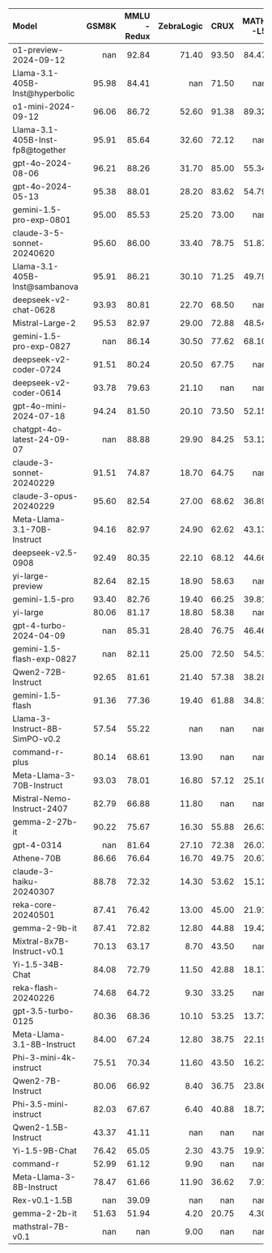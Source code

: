 | Model                            |   GSM8K |   MMLU<br/>-Redux |   ZebraLogic |   CRUX |   MATH<br/>-L5 |
|:---------------------------------|--------:|------------------:|-------------:|-------:|---------------:|
| o1-preview-2024-09-12            |  nan    |             92.84 |        71.40 |  93.50 |          84.47 |
| Llama-3.1-405B-Inst@hyperbolic   |   95.98 |             84.41 |       nan    |  71.50 |         nan    |
| o1-mini-2024-09-12               |   96.06 |             86.72 |        52.60 |  91.38 |          89.32 |
| Llama-3.1-405B-Inst-fp8@together |   95.91 |             85.64 |        32.60 |  72.12 |         nan    |
| gpt-4o-2024-08-06                |   96.21 |             88.26 |        31.70 |  85.00 |          55.34 |
| gpt-4o-2024-05-13                |   95.38 |             88.01 |        28.20 |  83.62 |          54.79 |
| gemini-1.5-pro-exp-0801          |   95.00 |             85.53 |        25.20 |  73.00 |         nan    |
| claude-3-5-sonnet-20240620       |   95.60 |             86.00 |        33.40 |  78.75 |          51.87 |
| Llama-3.1-405B-Inst@sambanova    |   95.91 |             86.21 |        30.10 |  71.25 |          49.79 |
| deepseek-v2-chat-0628            |   93.93 |             80.81 |        22.70 |  68.50 |         nan    |
| Mistral-Large-2                  |   95.53 |             82.97 |        29.00 |  72.88 |          48.54 |
| gemini-1.5-pro-exp-0827          |  nan    |             86.14 |        30.50 |  77.62 |          68.10 |
| deepseek-v2-coder-0724           |   91.51 |             80.24 |        20.50 |  67.75 |         nan    |
| deepseek-v2-coder-0614           |   93.78 |             79.63 |        21.10 | nan    |         nan    |
| gpt-4o-mini-2024-07-18           |   94.24 |             81.50 |        20.10 |  73.50 |          52.15 |
| chatgpt-4o-latest-24-09-07       |  nan    |             88.88 |        29.90 |  84.25 |          53.12 |
| claude-3-sonnet-20240229         |   91.51 |             74.87 |        18.70 |  64.75 |         nan    |
| claude-3-opus-20240229           |   95.60 |             82.54 |        27.00 |  68.62 |          36.89 |
| Meta-Llama-3.1-70B-Instruct      |   94.16 |             82.97 |        24.90 |  62.62 |          43.13 |
| deepseek-v2.5-0908               |   92.49 |             80.35 |        22.10 |  68.12 |          44.66 |
| yi-large-preview                 |   82.64 |             82.15 |        18.90 |  58.63 |         nan    |
| gemini-1.5-pro                   |   93.40 |             82.76 |        19.40 |  66.25 |          39.81 |
| yi-large                         |   80.06 |             81.17 |        18.80 |  58.38 |         nan    |
| gpt-4-turbo-2024-04-09           |  nan    |             85.31 |        28.40 |  76.75 |          46.46 |
| gemini-1.5-flash-exp-0827        |  nan    |             82.11 |        25.00 |  72.50 |          54.51 |
| Qwen2-72B-Instruct               |   92.65 |             81.61 |        21.40 |  57.38 |          38.28 |
| gemini-1.5-flash                 |   91.36 |             77.36 |        19.40 |  61.88 |          34.81 |
| Llama-3-Instruct-8B-SimPO-v0.2   |   57.54 |             55.22 |       nan    | nan    |         nan    |
| command-r-plus                   |   80.14 |             68.61 |        13.90 | nan    |         nan    |
| Meta-Llama-3-70B-Instruct        |   93.03 |             78.01 |        16.80 |  57.12 |          25.10 |
| Mistral-Nemo-Instruct-2407       |   82.79 |             66.88 |        11.80 | nan    |         nan    |
| gemma-2-27b-it                   |   90.22 |             75.67 |        16.30 |  55.88 |          26.63 |
| gpt-4-0314                       |  nan    |             81.64 |        27.10 |  72.38 |          26.07 |
| Athene-70B                       |   86.66 |             76.64 |        16.70 |  49.75 |          20.67 |
| claude-3-haiku-20240307          |   88.78 |             72.32 |        14.30 |  53.62 |          15.12 |
| reka-core-20240501               |   87.41 |             76.42 |        13.00 |  45.00 |          21.91 |
| gemma-2-9b-it                    |   87.41 |             72.82 |        12.80 |  44.88 |          19.42 |
| Mixtral-8x7B-Instruct-v0.1       |   70.13 |             63.17 |         8.70 |  43.50 |         nan    |
| Yi-1.5-34B-Chat                  |   84.08 |             72.79 |        11.50 |  42.88 |          18.17 |
| reka-flash-20240226              |   74.68 |             64.72 |         9.30 |  33.25 |         nan    |
| gpt-3.5-turbo-0125               |   80.36 |             68.36 |        10.10 |  53.25 |          13.73 |
| Meta-Llama-3.1-8B-Instruct       |   84.00 |             67.24 |        12.80 |  38.75 |          22.19 |
| Phi-3-mini-4k-instruct           |   75.51 |             70.34 |        11.60 |  43.50 |          16.23 |
| Qwen2-7B-Instruct                |   80.06 |             66.92 |         8.40 |  36.75 |          23.86 |
| Phi-3.5-mini-instruct            |   82.03 |             67.67 |         6.40 |  40.88 |          18.72 |
| Qwen2-1.5B-Instruct              |   43.37 |             41.11 |       nan    | nan    |         nan    |
| Yi-1.5-9B-Chat                   |   76.42 |             65.05 |         2.30 |  43.75 |          19.97 |
| command-r                        |   52.99 |             61.12 |         9.90 | nan    |         nan    |
| Meta-Llama-3-8B-Instruct         |   78.47 |             61.66 |        11.90 |  36.62 |           7.91 |
| Rex-v0.1-1.5B                    |  nan    |             39.09 |       nan    | nan    |         nan    |
| gemma-2-2b-it                    |   51.63 |             51.94 |         4.20 |  20.75 |           4.30 |
| mathstral-7B-v0.1                |  nan    |            nan    |         9.00 | nan    |         nan    |